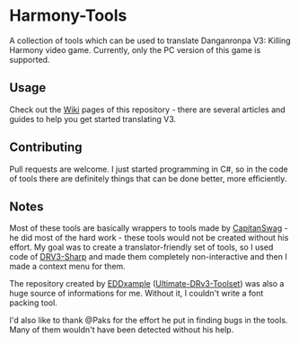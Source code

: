 # Harmony-Tools

A collection of tools which can be used to translate Danganronpa V3: Killing Harmony video game. Currently, only the PC version of this game is supported.

## Usage

Check out the [Wiki](https://github.com/redssu/Harmony-Tools/wiki) pages of this repository - there are several articles and guides to help you get started translating V3.


## Contributing

Pull requests are welcome. I just started programming in C#, so in the code of tools there are definitely things that can be done better, more efficiently.


## Notes

Most of these tools are basically wrappers to tools made by [CapitanSwag](https://github.com/CaptainSwag101) - he did most of the hard work - these tools would not be created without his effort. My goal was to create a translator-friendly set of tools, so I used code of [DRV3-Sharp](https://github.com/CaptainSwag101/DRV3-Sharp) and made them completely non-interactive and then I made a context menu for them. 

The repository created by [EDDxample](https://github.com/EDDxample) ([Ultimate-DRv3-Toolset](https://github.com/EDDxample/ultimate-drv3-toolset)) was also a huge source of informations for me. Without it, I couldn't write a font packing tool.

I'd also like to thank @Paks for the effort he put in finding bugs in the tools. Many of them wouldn't have been detected without his help.